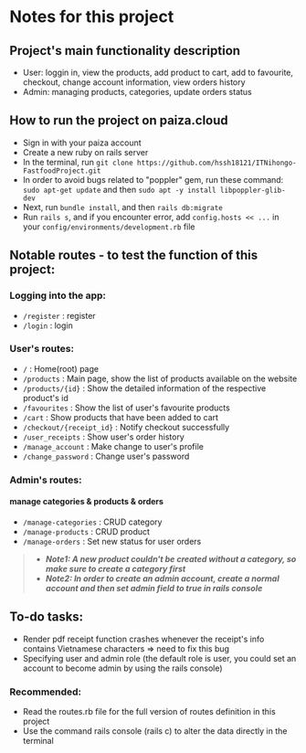 # Notes for this project

## Project's main functionality description
- User: loggin in, view the products, add product to cart, add to favourite, checkout, change account information, view orders history
- Admin: managing products, categories, update orders status

## How to run the project on paiza.cloud 
- Sign in with your paiza account 
- Create a new ruby on rails server
- In the terminal, run ```git clone https://github.com/hssh18121/ITNihongo-FastfoodProject.git```
- In order to avoid bugs related to "poppler" gem, run these command: ```sudo apt-get update``` and then ```sudo apt -y install libpoppler-glib-dev```
- Next, run ```bundle install```, and then ```rails db:migrate```
- Run ```rails s```, and if you encounter error, add ```config.hosts << ...``` in your ```config/environments/development.rb``` file

## Notable routes - to test the function of this project:  
### Logging into the app: 
- ```/register``` : register
- ```/login``` : login

### User's routes: 
- ```/``` : Home(root) page
- ```/products``` : Main page, show the list of products available on the website 
- ```/products/{id}``` : Show the detailed information of the respective product's id
- ```/favourites``` : Show the list of user's favourite products
- ```/cart``` : Show products that have been added to cart
- ```/checkout/{receipt_id}``` : Notify checkout successfully
- ```/user_receipts``` : Show user's order history
- ```/manage_account``` : Make change to user's profile
- ```/change_password``` : Change user's password

### Admin's routes: 
#### manage categories & products & orders
- ```/manage-categories``` : CRUD category
- ```/manage-products``` : CRUD product
- ```/manage-orders``` : Set new status for user orders
> - ***Note1: A new product couldn't be created without a category, so make sure to create a category first***
> - ***Note2: In order to create an admin account, create a normal account and then set admin field to true in rails console***

## To-do tasks: 
- Render pdf receipt function crashes whenever the receipt's info contains Vietnamese characters => need to fix this bug
- Specifying user and admin role (the default role is user, you could set an account to become admin by using the rails console)

### Recommended: 
- Read the routes.rb file for the full version of routes definition in this project
- Use the command rails console (rails c) to alter the data directly in the terminal






